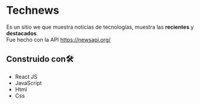 # Technews

Es un sitio we que muestra noticias de tecnologías, muestra las <b>recientes</b> y <b>destacados</b>. <br>
Fue hecho con la API https://newsapi.org/

<h2> Construido con🛠</h2>
<ul>
  <li>React JS </li>
  <li>JavaScript</li>
  <li>Html</li>
  <li>Css</li>
</ul>
